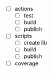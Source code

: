 -   [ ] actions
    -   [ ] test
    -   [ ] build
    -   [ ] publish
-   [ ] scripts
    -   [ ] create lib
    -   [ ] build
    -   [ ] publish
-   [ ] coverage
